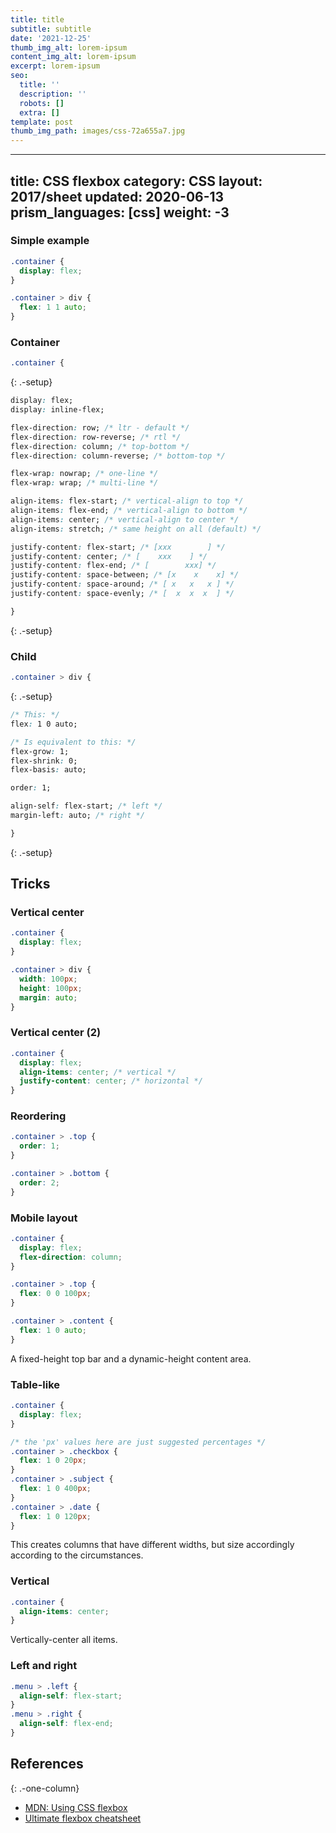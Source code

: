 ```yaml
---
title: title
subtitle: subtitle
date: '2021-12-25'
thumb_img_alt: lorem-ipsum
content_img_alt: lorem-ipsum
excerpt: lorem-ipsum
seo:
  title: ''
  description: ''
  robots: []
  extra: []
template: post
thumb_img_path: images/css-72a655a7.jpg
---
```

---
title: CSS flexbox
category: CSS
layout: 2017/sheet
updated: 2020-06-13
prism_languages: [css]
weight: -3
---

### Simple example

```css
.container {
  display: flex;
}
```

```css
.container > div {
  flex: 1 1 auto;
}
```

### Container

```css
.container {
```

{: .-setup}

```css
display: flex;
display: inline-flex;
```

```css
flex-direction: row; /* ltr - default */
flex-direction: row-reverse; /* rtl */
flex-direction: column; /* top-bottom */
flex-direction: column-reverse; /* bottom-top */
```

```css
flex-wrap: nowrap; /* one-line */
flex-wrap: wrap; /* multi-line */
```

```css
align-items: flex-start; /* vertical-align to top */
align-items: flex-end; /* vertical-align to bottom */
align-items: center; /* vertical-align to center */
align-items: stretch; /* same height on all (default) */
```

```css
justify-content: flex-start; /* [xxx        ] */
justify-content: center; /* [    xxx    ] */
justify-content: flex-end; /* [        xxx] */
justify-content: space-between; /* [x    x    x] */
justify-content: space-around; /* [ x   x   x ] */
justify-content: space-evenly; /* [  x  x  x  ] */
```

```css
}
```

{: .-setup}

### Child

```css
.container > div {
```

{: .-setup}

```css
/* This: */
flex: 1 0 auto;

/* Is equivalent to this: */
flex-grow: 1;
flex-shrink: 0;
flex-basis: auto;
```

```css
order: 1;
```

```css
align-self: flex-start; /* left */
margin-left: auto; /* right */
```

```css
}
```

{: .-setup}

## Tricks

### Vertical center

```css
.container {
  display: flex;
}

.container > div {
  width: 100px;
  height: 100px;
  margin: auto;
}
```

### Vertical center (2)

```css
.container {
  display: flex;
  align-items: center; /* vertical */
  justify-content: center; /* horizontal */
}
```

### Reordering

```css
.container > .top {
  order: 1;
}

.container > .bottom {
  order: 2;
}
```

### Mobile layout

```css
.container {
  display: flex;
  flex-direction: column;
}

.container > .top {
  flex: 0 0 100px;
}

.container > .content {
  flex: 1 0 auto;
}
```

A fixed-height top bar and a dynamic-height content area.

### Table-like

```css
.container {
  display: flex;
}

/* the 'px' values here are just suggested percentages */
.container > .checkbox {
  flex: 1 0 20px;
}
.container > .subject {
  flex: 1 0 400px;
}
.container > .date {
  flex: 1 0 120px;
}
```

This creates columns that have different widths, but size accordingly according
to the circumstances.

### Vertical

```css
.container {
  align-items: center;
}
```

Vertically-center all items.

### Left and right

```css
.menu > .left {
  align-self: flex-start;
}
.menu > .right {
  align-self: flex-end;
}
```

## References

{: .-one-column}

- [MDN: Using CSS flexbox](https://developer.mozilla.org/en-US/docs/Web/Guide/CSS/Flexible_boxes)
- [Ultimate flexbox cheatsheet](http://www.sketchingwithcss.com/samplechapter/cheatsheet.html)
